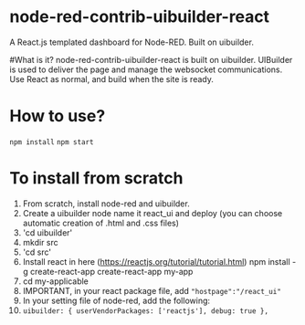 # node-red-contrib-uibuilder-react
A React.js templated dashboard for Node-RED. Built on uibuilder.

#What is it?
node-red-contrib-uibuilder-react is built on uibuilder.
UIBuilder is used to deliver the page and manage the websocket communications.
Use React as normal, and build when the site is ready.

# How to use?

`npm install`
`npm start`



# To install from scratch
1. From scratch, install node-red and uibuilder.
2. Create a uibuilder node name it react_ui and deploy (you can choose automatic creation of .html and .css files)
3. 'cd uibuilder'
4. mkdir src
5. 'cd src'
6. Install react in here (https://reactjs.org/tutorial/tutorial.html)
npm install -g create-react-app
create-react-app my-app
7. cd my-applicable
8. IMPORTANT, in your react package file, add ``"hostpage":"/react_ui"``
9. In your setting file of node-red, add the following:
10. `uibuilder: {
        userVendorPackages: ['reactjs'],
        debug: true
    },`
